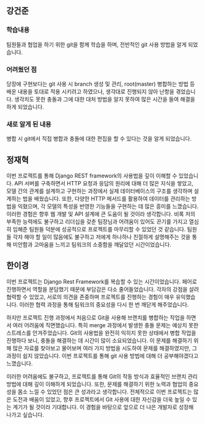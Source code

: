 ## 강건준
### 학습내용
팀원들과 협업을 하기 위한 git을 함께 학습을 하며, 전반적인 git 사용 방법을 알게 되었습니다.
### 어려웠던 점
당장에 구현보다는 git 사용 시 branch 생성 및 관리, root(master) 병합하는 방법 등 배운 내용을 토대로 적용 시키려고 하였으나, 생각대로 진행되지 않아 난항을 겪었습니다.
생각치도 못한 충돌과 그에 대한 대처 방법을 알지 못하여 많은 시간을 들여 해결을 하게 되었습니다.
### 새로 알게 된 내용
병합 시 git에서 직접 병합과 충돌에 대한 편집을 할 수 있다는 것을 알게 되었습니다.

## 정재혁
이번 프로젝트를 통해 Django REST framework의 사용법을 깊이 이해할 수 있었습니다. API 서버를 구축하면서 HTTP 요청과 응답의 원리에 대해 더 많은 지식을 쌓았고, 모델 간의 관계를 설계하고 구현하는 과정에서 실제 데이터베이스의 구조를 생각하며 설계하는 법을 배웠습니다. 또한, 다양한 HTTP 메서드를 활용하여 데이터를 관리하는 방법을 익혔으며, 각 모델의 특성을 반영한 기능들을 구현하는 데 많은 흥미를 느꼈습니다.
이러한 경험은 향후 웹 개발 및 API 설계에 큰 도움이 될 것이라 생각합니다.
비록 저의 부족한 능력에도 불구하고 리더십을 갖춘 팀장님과 어려움이 있어도 끈기를 가지고 열심히 임해준 팀원들 덕분에 성공적으로 프로젝트를 마무리할 수 있었던 것 같습니다. 팀원들 각자 해야 할 일이 많음에도 불구하고 저에게 하나하나 친절하게 설명해주는 것을 통해 미안함과 고마움을 느끼고 팀워크의 소중함을 깨달았던 시간이었습니다.

## 한이경
이번 프로젝트는 Django Rest Framework를 복습할 수 있는 시간이었습니다. 페어로 진행하면서 역할을 분담했기 때문에 부담감은 다소 줄어들었습니다. 각자의 강점을 살려 협력할 수 있었고, 서로의 의견을 존중하며 프로젝트를 진행하는 경험이 매우 유익했습니다. 이러한 협력 과정을 통해 팀워크의 중요성을 다시 한 번 깨닫게 해주었습니다.

하지만 프로젝트 진행 과정에서 처음으로 Git을 사용해 브랜치를 병합하는 작업을 하면서 여러 어려움에 직면했습니다. 특히 merge 과정에서 발생한 충돌 문제는 예상치 못한 스트레스를 안겨주었습니다. Git의 사용법을 완전히 익히지 못한 상태에서 병합 작업을 진행하다 보니, 충돌을 해결하는 데 시간이 많이 소요되었습니다. 이 문제를 해결하기 위해 많은 자료를 찾아보고 물어보며 여러 가지 방법을 시도하여 문제를 해결하였지만, 그 과정이 쉽지 않았습니다. 이번 프로젝트를 통해 git 사용 방법에 대해 더 공부해야겠다고 느꼈습니다. 

이러한 어려움에도 불구하고, 프로젝트를 통해 Git의 작동 방식과 효율적인 브랜치 관리 방법에 대해 깊이 이해하게 되었습니다. 또한, 문제를 해결하기 위한 노력과 협업의 중요성을 몸소 느낄 수 있었던 점은 큰 성과라고 생각합니다. 전체적으로 이번 프로젝트는 많은 도전과 배움이 있었고, 향후 프로젝트에서 Git 사용에 대한 자신감을 더욱 높일 수 있는 계기가 될 것이라 기대합니다. 이 경험을 바탕으로 앞으로 더 나은 개발자로 성장해 나가고 싶습니다.